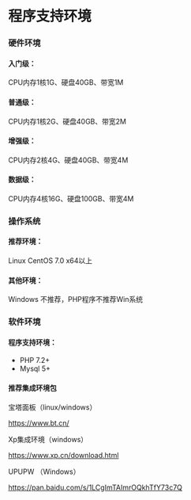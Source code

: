 # 程序支持环境

### 硬件环境

#### 入门级：

CPU内存1核1G、硬盘40GB、带宽1M

#### 普通级：

CPU内存1核2G、硬盘40GB、带宽2M

#### 增强级：

CPU内存2核4G、硬盘40GB、带宽4M

#### 数据级：

CPU内存4核16G、硬盘100GB、带宽4M

### 操作系统

#### 推荐环境：

Linux CentOS 7.0 x64以上

#### 其他环境：

Windows 不推荐，PHP程序不推荐Win系统

### 软件环境

#### 程序支持环境：

- PHP 7.2+
- Mysql 5+

#### 推荐集成环境包

宝塔面板（linux/windows）

https://www.bt.cn/

Xp集成环境（windows）

https://www.xp.cn/download.html

UPUPW （Windows）

https://pan.baidu.com/s/1LCgImTAImrOQkhTfY73c7Q
